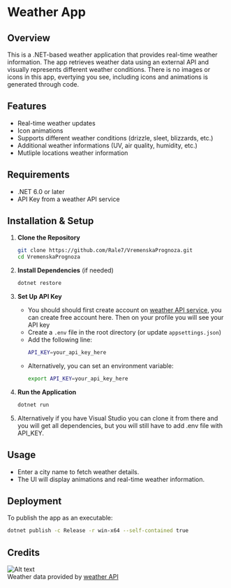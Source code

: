 # Weather App

## Overview
This is a .NET-based weather application that provides real-time weather information. The app retrieves weather data using an external API and visually represents different weather conditions. There is no images or icons in this app, evertying you see, including icons
and animations is generated through code.

## Features
- Real-time weather updates
- Icon animations
- Supports different weather conditions (drizzle, sleet, blizzards, etc.)
- Additional weather informations (UV, air quality, humidity, etc.)
- Mutliple locations weather information

## Requirements
- .NET 6.0 or later
- API Key from a weather API service 

## Installation & Setup

1. **Clone the Repository**
   ```sh
   git clone https://github.com/Rale7/VremenskaPrognoza.git
   cd VremenskaPrognoza
   ```

2. **Install Dependencies** (if needed)
   ```sh
   dotnet restore
   ```

3. **Set Up API Key**
   - You should should first create account on [weather API service](https://www.weatherapi.com/), you can create free account here. Then on your profile you will see your API key
   - Create a `.env` file in the root directory (or update `appsettings.json`)
   - Add the following line:
     ```sh
     API_KEY=your_api_key_here
     ```
   - Alternatively, you can set an environment variable:
     ```sh
     export API_KEY=your_api_key_here
     ```

4. **Run the Application**
   ```sh
   dotnet run
   ```
5. Alternatively if you have Visual Studio you can clone it from there and you will get all dependencies, but you will still have to add .env file with API_KEY.

## Usage
- Enter a city name to fetch weather details.
- The UI will display animations and real-time weather information.

## Deployment
To publish the app as an executable:
```sh
dotnet publish -c Release -r win-x64 --self-contained true
```

## Credits
![Alt text](//cdn.weatherapi.com/v4/images/weatherapi_logo.png) <br>
Weather data provided by [weather API](https://www.weatherapi.com/)

